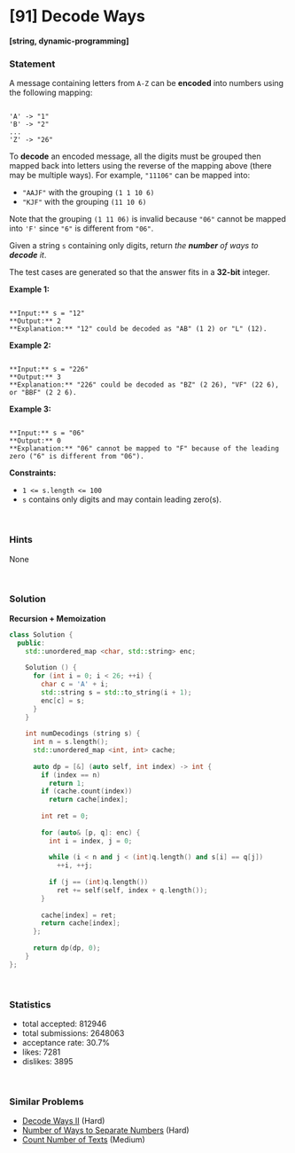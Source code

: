 # [91] Decode Ways

**[string, dynamic-programming]**

### Statement

A message containing letters from `A-Z` can be **encoded** into numbers using the following mapping:


```

'A' -> "1"
'B' -> "2"
...
'Z' -> "26"

```


To **decode** an encoded message, all the digits must be grouped then mapped back into letters using the reverse of the mapping above (there may be multiple ways). For example, `"11106"` can be mapped into:

* `"AAJF"` with the grouping `(1 1 10 6)`
* `"KJF"` with the grouping `(11 10 6)`



Note that the grouping `(1 11 06)` is invalid because `"06"` cannot be mapped into `'F'` since `"6"` is different from `"06"`.

Given a string `s` containing only digits, return *the **number** of ways to **decode** it*.

The test cases are generated so that the answer fits in a **32-bit** integer.


**Example 1:**

```

**Input:** s = "12"
**Output:** 2
**Explanation:** "12" could be decoded as "AB" (1 2) or "L" (12).

```

**Example 2:**

```

**Input:** s = "226"
**Output:** 3
**Explanation:** "226" could be decoded as "BZ" (2 26), "VF" (22 6), or "BBF" (2 2 6).

```

**Example 3:**

```

**Input:** s = "06"
**Output:** 0
**Explanation:** "06" cannot be mapped to "F" because of the leading zero ("6" is different from "06").

```

**Constraints:**
* `1 <= s.length <= 100`
* `s` contains only digits and may contain leading zero(s).


<br>

### Hints

None

<br>

### Solution

**Recursion + Memoization**

```cpp
class Solution {
  public:
    std::unordered_map <char, std::string> enc;
  
    Solution () {
      for (int i = 0; i < 26; ++i) {
        char c = 'A' + i;
        std::string s = std::to_string(i + 1);
        enc[c] = s;
      }
    }
  
    int numDecodings (string s) {
      int n = s.length();
      std::unordered_map <int, int> cache;
      
      auto dp = [&] (auto self, int index) -> int {
        if (index == n)
          return 1;
        if (cache.count(index))
          return cache[index];
        
        int ret = 0;
        
        for (auto& [p, q]: enc) {
          int i = index, j = 0;
          
          while (i < n and j < (int)q.length() and s[i] == q[j])
            ++i, ++j;
          
          if (j == (int)q.length())
            ret += self(self, index + q.length());
        }
        
        cache[index] = ret;
        return cache[index];
      };
      
      return dp(dp, 0);
    }
};
```

<br>

### Statistics

- total accepted: 812946
- total submissions: 2648063
- acceptance rate: 30.7%
- likes: 7281
- dislikes: 3895

<br>

### Similar Problems

- [Decode Ways II](https://leetcode.com/problems/decode-ways-ii) (Hard)
- [Number of Ways to Separate Numbers](https://leetcode.com/problems/number-of-ways-to-separate-numbers) (Hard)
- [Count Number of Texts](https://leetcode.com/problems/count-number-of-texts) (Medium)
